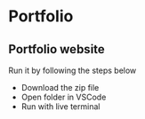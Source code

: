 # Portfolio
## Portfolio website
Run it by following the steps below 
- Download the zip file 
- Open folder in VSCode 
- Run with live terminal 
          
